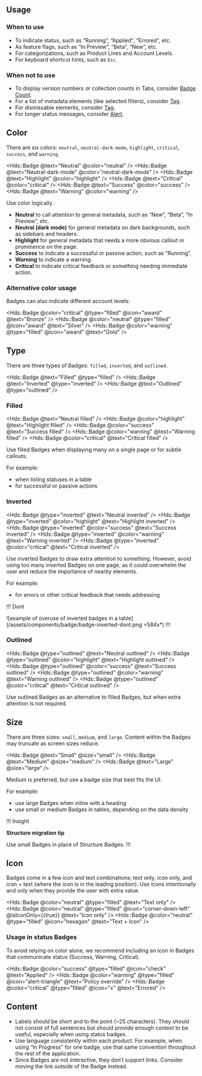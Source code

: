 ## Usage

### When to use

- To indicate status, such as “Running”, “Applied”, “Errored”, etc.
- As feature flags, such as “In Preview”, “Beta”, “New”, etc.
- For categorizations, such as Product Lines and Account Levels.
- For keyboard shortcut hints, such as `Esc`.

### When not to use

- To display version numbers or collection counts in Tabs, consider [Badge Count](/components/badge-count).
- For a list of metadata elements (like selected filters), consider [Tag](/components/tag).
- For dismissable elements, consider [Tag](/components/tag).
- For longer status messages, consider [Alert](/components/alert).

## Color

There are six colors: `neutral`, `neutral-dark-mode`, `highlight`, `critical`, `success`, and `warning`.

<Hds::Badge @text="Neutral" @color="neutral" />
<Hds::Badge @text="Neutral-dark-mode" @color="neutral-dark-mode" />
<Hds::Badge @text="Highlight" @color="highlight" />
<Hds::Badge @text="Critical" @color="critical" />
<Hds::Badge @text="Success" @color="success" />
<Hds::Badge @text="Warning" @color="warning" />

Use color logically.

- **Neutral** to call attention to general metadata, such as “New”, “Beta”, “In Preview”, etc.
- **Neutral (dark mode)** for general metadata on dark backgrounds, such as sidebars and headers.
- **Highlight** for general metadata that needs a more obvious callout or prominence on the page.
- **Success** to indicate a successful or passive action, such as “Running”.
- **Warning** to indicate a warning.
- **Critical** to indicate critical feedback or something needing immediate action.

### Alternative color usage

Badges can also indicate different account levels:

<Hds::Badge @color="critical" @type="filled" @icon="award" @text="Bronze" />
<Hds::Badge @color="neutral" @type="filled" @icon="award" @text="Silver" />
<Hds::Badge @color="warning" @type="filled" @icon="award" @text="Gold" />

## Type

There are three types of Badges: `filled`, `inverted`, and `outlined`.

<Hds::Badge @text="Filled" @type="filled" />
<Hds::Badge @text="Inverted" @type="inverted" />
<Hds::Badge @text="Outlined" @type="outlined" />

### Filled

<Hds::Badge @text="Neutral filled" />
<Hds::Badge @color="highlight" @text="Highlight filled" />
<Hds::Badge @color="success" @text="Success filled" />
<Hds::Badge @color="warning" @text="Warning filled" />
<Hds::Badge @color="critical" @text="Critical filled" />

Use filled Badges when displaying many on a single page or for subtle callouts.

For example:

- when listing statuses in a table
- for successful or passive actions

### Inverted

<Hds::Badge @type="inverted" @text="Neutral inverted" />
<Hds::Badge @type="inverted" @color="highlight" @text="Highlight inverted" />
<Hds::Badge @type="inverted" @color="success" @text="Success inverted" />
<Hds::Badge @type="inverted" @color="warning" @text="Warning inverted" />
<Hds::Badge @type="inverted" @color="critical" @text="Critical inverted" />

Use inverted Badges to draw extra attention to something. However, avoid using too many inverted Badges on one page, as it could overwhelm the user and reduce the importance of nearby elements.

For example:

- for errors or other critical feedback that needs addressing

!!! Dont

![example of overuse of inverted badges in a table](/assets/components/badge/badge-inverted-dont.png =584x\*)
!!!

### Outlined

<Hds::Badge @type="outlined" @text="Neutral outlined" />
<Hds::Badge @type="outlined" @color="highlight" @text="Highlight outlined" />
<Hds::Badge @type="outlined" @color="success" @text="Success outlined" />
<Hds::Badge @type="outlined" @color="warning" @text="Warning outlined" />
<Hds::Badge @type="outlined" @color="critical" @text="Critical outlined" />

Use outlined Badges as an alternative to filled Badges, but when extra attention is not required.

## Size

There are three sizes: `small`, `medium`, and `large`. Content within the Badges may truncate as screen sizes reduce.

<Hds::Badge @text="Small" @size="small" />
<Hds::Badge @text="Medium" @size="medium" />
<Hds::Badge @text="Large" @size="large" />

Medium is preferred, but use a badge size that best fits the UI.

For example:

- use large Badges when inline with a heading
- use small or medium Badges in tables, depending on the data density

!!! Insight

**Structure migration tip**

Use small Badges in place of Structure Badges.
!!!

## Icon

Badges come in a few icon and text combinations; text only, icon only, and icon + text (where the icon is in the leading position). Use icons intentionally and only when they provide the user with extra value.

<Hds::Badge @color="neutral" @type="filled" @text="Text only" />
<Hds::Badge @color="neutral" @type="filled" @icon="corner-down-left" @isIconOnly={{true}} @text="Icon only" />
<Hds::Badge @color="neutral" @type="filled" @icon="hexagon" @text="Text + Icon" />

### Usage in status Badges

To avoid relying on color alone, we recommend including an icon in Badges that communicate status (Success, Warning, Critical).

<Hds::Badge @color="success" @type="filled" @icon="check" @text="Applied" />
<Hds::Badge @color="warning" @type="filled" @icon="alert-triangle" @text="Policy override" />
<Hds::Badge @color="critical" @type="filled" @icon="x" @text="Errored" />

## Content

- Labels should be short and to the point (~25 characters). They should not consist of full sentences but should provide enough context to be useful, especially when using status badges.
- Use language consistently within each product. For example, when using “In Progress” for one badge, use that same convention throughout the rest of the application.
- Since Badges are not interactive, they don’t support links. Consider moving the link outside of the Badge instead.
